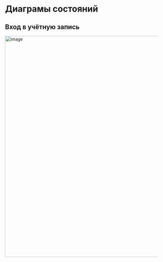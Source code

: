 # Диаграмы состояний

## Вход в учётную запись
<img width="981" height="728" alt="image" src="https://github.com/user-attachments/assets/4c053601-bb9f-4a6b-9c4a-f6415a8cc27f" />
